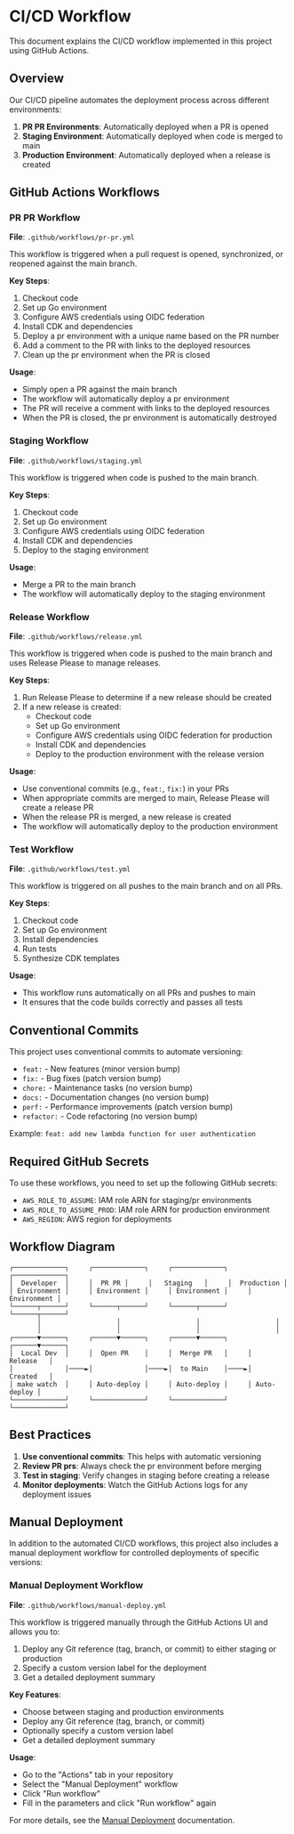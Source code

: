 # CI/CD Workflow

This document explains the CI/CD workflow implemented in this project using GitHub Actions.

## Overview

Our CI/CD pipeline automates the deployment process across different environments:

1. **PR PR Environments**: Automatically deployed when a PR is opened
2. **Staging Environment**: Automatically deployed when code is merged to main
3. **Production Environment**: Automatically deployed when a release is created

## GitHub Actions Workflows

### PR PR Workflow

**File**: `.github/workflows/pr-pr.yml`

This workflow is triggered when a pull request is opened, synchronized, or reopened against the main branch.

**Key Steps**:
1. Checkout code
2. Set up Go environment
3. Configure AWS credentials using OIDC federation
4. Install CDK and dependencies
5. Deploy a pr environment with a unique name based on the PR number
6. Add a comment to the PR with links to the deployed resources
7. Clean up the pr environment when the PR is closed

**Usage**:
- Simply open a PR against the main branch
- The workflow will automatically deploy a pr environment
- The PR will receive a comment with links to the deployed resources
- When the PR is closed, the pr environment is automatically destroyed

### Staging Workflow

**File**: `.github/workflows/staging.yml`

This workflow is triggered when code is pushed to the main branch.

**Key Steps**:
1. Checkout code
2. Set up Go environment
3. Configure AWS credentials using OIDC federation
4. Install CDK and dependencies
5. Deploy to the staging environment

**Usage**:
- Merge a PR to the main branch
- The workflow will automatically deploy to the staging environment

### Release Workflow

**File**: `.github/workflows/release.yml`

This workflow is triggered when code is pushed to the main branch and uses Release Please to manage releases.

**Key Steps**:
1. Run Release Please to determine if a new release should be created
2. If a new release is created:
   - Checkout code
   - Set up Go environment
   - Configure AWS credentials using OIDC federation for production
   - Install CDK and dependencies
   - Deploy to the production environment with the release version

**Usage**:
- Use conventional commits (e.g., `feat:`, `fix:`) in your PRs
- When appropriate commits are merged to main, Release Please will create a release PR
- When the release PR is merged, a new release is created
- The workflow will automatically deploy to the production environment

### Test Workflow

**File**: `.github/workflows/test.yml`

This workflow is triggered on all pushes to the main branch and on all PRs.

**Key Steps**:
1. Checkout code
2. Set up Go environment
3. Install dependencies
4. Run tests
5. Synthesize CDK templates

**Usage**:
- This workflow runs automatically on all PRs and pushes to main
- It ensures that the code builds correctly and passes all tests

## Conventional Commits

This project uses conventional commits to automate versioning:

- `feat:` - New features (minor version bump)
- `fix:` - Bug fixes (patch version bump)
- `chore:` - Maintenance tasks (no version bump)
- `docs:` - Documentation changes (no version bump)
- `perf:` - Performance improvements (patch version bump)
- `refactor:` - Code refactoring (no version bump)

Example: `feat: add new lambda function for user authentication`

## Required GitHub Secrets

To use these workflows, you need to set up the following GitHub secrets:

- `AWS_ROLE_TO_ASSUME`: IAM role ARN for staging/pr environments
- `AWS_ROLE_TO_ASSUME_PROD`: IAM role ARN for production environment
- `AWS_REGION`: AWS region for deployments

## Workflow Diagram

```
┌─────────────┐     ┌─────────────┐     ┌─────────────┐     ┌─────────────┐
│  Developer  │     │  PR PR │     │   Staging   │     │  Production │
│ Environment │     │ Environment │     │ Environment │     │ Environment │
└──────┬──────┘     └──────┬──────┘     └──────┬──────┘     └──────┬──────┘
       │                   │                   │                   │
       │                   │                   │                   │
┌──────▼──────┐     ┌──────▼──────┐     ┌──────▼──────┐     ┌──────▼──────┐
│  Local Dev  │     │  Open PR    │     │  Merge PR   │     │   Release   │
│             │────►│             │────►│  to Main    │────►│   Created   │
│ make watch  │     │ Auto-deploy │     │ Auto-deploy │     │ Auto-deploy │
└─────────────┘     └─────────────┘     └─────────────┘     └─────────────┘
```

## Best Practices

1. **Use conventional commits**: This helps with automatic versioning
2. **Review PR prs**: Always check the pr environment before merging
3. **Test in staging**: Verify changes in staging before creating a release
4. **Monitor deployments**: Watch the GitHub Actions logs for any deployment issues
## Manual Deployment

In addition to the automated CI/CD workflows, this project also includes a manual deployment workflow for controlled deployments of specific versions:

### Manual Deployment Workflow

**File**: `.github/workflows/manual-deploy.yml`

This workflow is triggered manually through the GitHub Actions UI and allows you to:

1. Deploy any Git reference (tag, branch, or commit) to either staging or production
2. Specify a custom version label for the deployment
3. Get a detailed deployment summary

**Key Features**:
- Choose between staging and production environments
- Deploy any Git reference (tag, branch, or commit)
- Optionally specify a custom version label
- Get a detailed deployment summary

**Usage**:
- Go to the "Actions" tab in your repository
- Select the "Manual Deployment" workflow
- Click "Run workflow"
- Fill in the parameters and click "Run workflow" again

For more details, see the [Manual Deployment](./manual-deployment.md) documentation.
